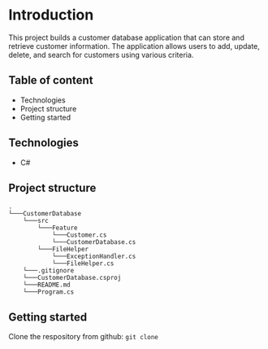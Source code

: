 # Introduction

This project builds a customer database application that can store and retrieve customer information. The application allows users to add, update, delete, and search for customers using various criteria.

## Table of content
- Technologies
- Project structure
- Getting started

## Technologies 
- C#

## Project structure
```
.
└───CustomerDatabase
    └───src
        └───Feature
            └───Customer.cs
            └───CustomerDatabase.cs
        └───FileHelper
            └───ExceptionHandler.cs
            └───FileHelper.cs
    └───.gitignore
    └───CustomerDatabase.csproj
    └───README.md
    └───Program.cs
```
## Getting started
Clone the respository from github: ```git clone```

<!---## Requirements

Information of all the customers should be stored in a file called `customers.csv`. Initially, the program should read all the data from file and add data to the database. Any modification to the database should also recorded in the file `customers.csv`. The basic classes would be needed for this project (and create more if you have valid reasons to do so):

1. Create `Customer` class: This class represents a customer and should contain properties such as Id, FirstName, LastName, Email, and Address. You can decide the suitable data types for each.
2. Create `CustomerDatabase` class: This class should contain the data structure used to store customer information, such as a collection of customers. It should also contain methods for adding, reading, updating, deleting. Extra features:
    - Email should be unique in the database.
    - Implement a feature to search customers by their ID
    - Implement an undo and redo feature which allows users to undo their last action or redo an action that they have undone
3. Create `FileHelper` class: This class should contain methods for reading and writing customer information to and from the file system.
4. Create `ExceptionHandler` class: This class should contain methods for handling exceptions that may occur during the execution of the application. --->
